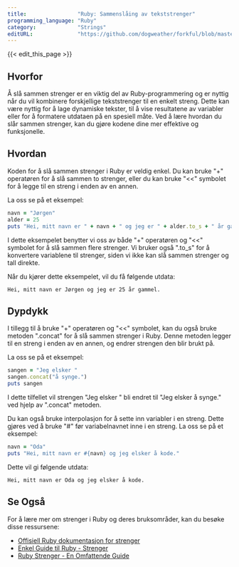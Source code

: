 ```yaml
---
title:                "Ruby: Sammenslåing av tekststrenger"
programming_language: "Ruby"
category:             "Strings"
editURL:              "https://github.com/dogweather/forkful/blob/master/content/no/ruby/concatenating-strings.md"
---
```


{{< edit_this_page >}}

## Hvorfor

Å slå sammen strenger er en viktig del av Ruby-programmering og er nyttig når du vil kombinere forskjellige tekststrenger til en enkelt streng. Dette kan være nyttig for å lage dynamiske tekster, til å vise resultatene av variabler eller for å formatere utdataen på en spesiell måte. Ved å lære hvordan du slår sammen strenger, kan du gjøre kodene dine mer effektive og funksjonelle.

## Hvordan

Koden for å slå sammen strenger i Ruby er veldig enkel. Du kan bruke "+" operatøren for å slå sammen to strenger, eller du kan bruke "<<" symbolet for å legge til en streng i enden av en annen.

La oss se på et eksempel:

```Ruby
navn = "Jørgen"
alder = 25
puts "Hei, mitt navn er " + navn + " og jeg er " + alder.to_s + " år gammel."
```

I dette eksempelet benytter vi oss av både "+" operatøren og "<<" symbolet for å slå sammen flere strenger. Vi bruker også ".to_s" for å konvertere variablene til strenger, siden vi ikke kan slå sammen strenger og tall direkte.

Når du kjører dette eksempelet, vil du få følgende utdata:

```
Hei, mitt navn er Jørgen og jeg er 25 år gammel.
```

## Dypdykk

I tillegg til å bruke "+" operatøren og "<<" symbolet, kan du også bruke metoden ".concat" for å slå sammen strenger i Ruby. Denne metoden legger til en streng i enden av en annen, og endrer strengen den blir brukt på.

La oss se på et eksempel:

```Ruby
sangen = "Jeg elsker "
sangen.concat("å synge.")
puts sangen
```

I dette tilfellet vil strengen "Jeg elsker " bli endret til "Jeg elsker å synge." ved hjelp av ".concat" metoden.

Du kan også bruke interpolasjon for å sette inn variabler i en streng. Dette gjøres ved å bruke "#" før variabelnavnet inne i en streng. La oss se på et eksempel:

```Ruby
navn = "Oda"
puts "Hei, mitt navn er #{navn} og jeg elsker å kode."
```

Dette vil gi følgende utdata:

```
Hei, mitt navn er Oda og jeg elsker å kode.
```

## Se Også

For å lære mer om strenger i Ruby og deres bruksområder, kan du besøke disse ressursene:

- [Offisiell Ruby dokumentasjon for strenger](https://ruby-doc.org/core-2.7.1/String.html)
- [Enkel Guide til Ruby - Strenger](https://www.tutorialspoint.com/ruby/ruby_strings.htm)
- [Ruby Strenger - En Omfattende Guide](https://www.rubyguides.com/2015/05/ruby-strings/)
